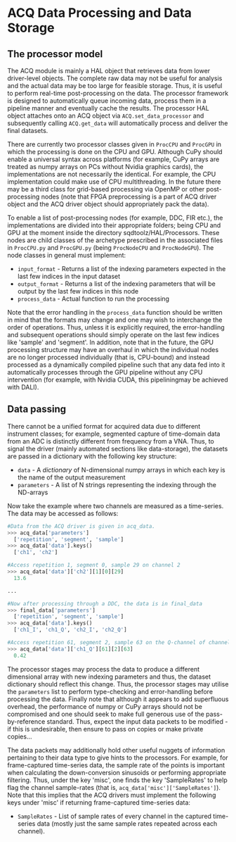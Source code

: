 # ACQ Data Processing and Data Storage

## The processor model

The ACQ module is mainly a HAL object that retrieves data from lower driver-level objects. The complete raw data may not be useful for analysis and the actual data may be too large for feasible storage. Thus, it is useful to perform real-time post-processing on the data. The processor framework is designed to automatically queue incoming data, process them in a pipeline manner and eventually cache the results. The processor HAL object attaches onto an ACQ object via `ACQ.set_data_processor` and subsequently calling `ACQ.get_data` will automatically process and deliver the final datasets.

There are currently two processor classes given in `ProcCPU` and `ProcGPU` in which the processing is done on the CPU and GPU. Although CuPy should enable a universal syntax across platforms (for example, CuPy arrays are treated as numpy arrays on PCs without Nvidia graphics cards), the implementations are not necessarily the identical. For example, the CPU implementation could make use of CPU multithreading. In the future there may be a third class for grid-based processing via OpenMP or other post-processing nodes (note that FPGA preprocessing is a part of ACQ driver object and the ACQ driver object should appropriately pack the data).

To enable a list of post-processing nodes (for example, DDC, FIR etc.), the implementations are divided into their appropriate folders; being CPU and GPU at the moment inside the directory sqdtoolz/HAL/Processors. These nodes are child classes of the archetype prescribed in the associated files in `ProcCPU.py` and `ProcGPU.py` (being `ProcNodeCPU` and `ProcNodeGPU`). The node classes in general must implement:

- `input_format` - Returns a list of the indexing parameters expected in the last few indices in the input dataset
- `output_format` - Returns a list of the indexing parameters that will be output by the last few indices in this node
- `process_data` - Actual function to run the processing

Note that the error handling in the `process_data` function should be written in mind that the formats may change and one may wish to interchange the order of operations. Thus, unless it is explicitly required, the error-handling and subsequent operations should simply operate on the last few indices like 'sample' and 'segment'. In addition, note that in the future, the GPU processing structure may have an overhaul in which the individual nodes are no longer processed individually (that is, CPU-bound) and instead processed as a dynamically compiled pipeline such that any data fed into it automatically processes through the GPU pipeline without any CPU intervention (for example, with Nvidia CUDA, this pipeliningmay be achieved with DALI).


## Data passing

There cannot be a unified format for acquired data due to different instrument classes; for example, segmented capture of time-domain data from an ADC is distinctly different from frequency from a VNA. Thus, to signal the driver (mainly automated sections like data-storage), the datasets are passed in a dictionary with the following key structure:

- `data` - A *dictionary* of N-dimensional numpy arrays in which each key is the name of the output measurement
- `parameters` - A list of N strings representing the indexing through the ND-arrays

Now take the example where two channels are measured as a time-series. The data may be accessed as follows:

```python
#Data from the ACQ driver is given in acq_data.
>>> acq_data['parameters']
  ['repetition', 'segment', 'sample']
>>> acq_data['data'].keys()
  ['ch1', 'ch2']

#Access repetition 1, segment 0, sample 29 on channel 2
>>> acq_data['data']['ch2'][1][0][29]
  13.6

...

#Now after processing through a DDC, the data is in final_data
>>> final_data['parameters']
  ['repetition', 'segment', 'sample']
>>> acq_data['data'].keys()
  ['ch1_I', 'ch1_Q', 'ch2_I', 'ch2_Q']

#Access repetition 61, segment 2, sample 63 on the Q-channel of channel 1
>>> acq_data['data']['ch1_Q'][61][2][63]
  0.42
```

The processor stages may process the data to produce a different dimensional array with new indexing parameters and thus, the dataset dictionary should reflect this change. Thus, the processor stages may utilise the `parameters` list to perform type-checking and error-handling before processing the data. Finally note that although it appears to add superfluous overhead, the performance of numpy or CuPy arrays should not be compromised and one should seek to make full generous use of the pass-by-reference standard. Thus, expect the input data packets to be modified - if this is undesirable, then ensure to pass on copies or make private copies...

The data packets may additionally hold other useful nuggets of information pertaining to their data type to give hints to the processors. For example, for frame-captured time-series data, the sample rate of the points is important when calculating the down-conversion sinusoids or performing appropriate filtering. Thus, under the key 'misc', one finds the key 'SampleRates' to help flag the channel sample-rates (that is, `acq_data['misc']['SampleRates']`). Note that this implies that the ACQ drivers must implement the following keys under 'misc' if returning frame-captured time-series data:

- `SampleRates` - List of sample rates of every channel in the captured time-series data (mostly just the same sample rates repeated across each channel).




